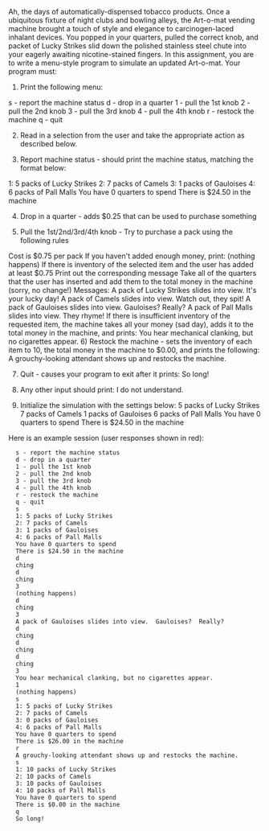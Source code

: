 Ah, the days of automatically-dispensed tobacco products.  Once a ubiquitous fixture of night clubs and bowling alleys, the Art-o-mat vending machine brought a touch of style and elegance to carcinogen-laced inhalant devices. You popped in your quarters, pulled the correct knob, and packet of Lucky Strikes slid down the polished stainless steel chute into your eagerly awaiting nicotine-stained fingers. In this assignment, you are to write a menu-style program to simulate an updated Art-o-mat.  Your program must:

1) Print the following menu:

s - report the machine status
d - drop in a quarter
1 - pull the 1st knob
2 - pull the 2nd knob
3 - pull the 3rd knob
4 - pull the 4th knob
r - restock the machine
q - quit

2) Read in a selection from the user and take the appropriate action as described below.

3) Report machine status - should print the machine status, matching the format below:

1: 5 packs of Lucky Strikes
2: 7 packs of Camels
3: 1 packs of Gauloises
4: 6 packs of Pall Malls
You have 0 quarters to spend
There is $24.50 in the machine

4) Drop in a quarter - adds $0.25 that can be used to purchase something

5) Pull the 1st/2nd/3rd/4th knob - Try to purchase a pack using the following rules

Cost is $0.75 per pack
If you haven't added enough money, print:
(nothing happens)
If there is inventory of the selected item and the user has added at least $0.75
Print out the corresponding message
Take all of the quarters that the user has inserted and add them to the total money in the machine (sorry, no change!)
Messages:
A pack of Lucky Strikes slides into view. It's your lucky day!
A pack of Camels slides into view. Watch out, they spit!
A pack of Gauloises slides into view. Gauloises? Really?
A pack of Pall Malls slides into view. They rhyme!
If there is insufficient inventory of the requested item, the machine takes all your money (sad day), adds it to the total money in the machine, and prints:
You hear mechanical clanking, but no cigarettes appear.
6) Restock the machine - sets the inventory of each item to 10, the total money in the machine to $0.00, and prints the following:
A grouchy-looking attendant shows up and restocks the machine.

7) Quit - causes your program to exit after it prints:
So long!

8) Any other input should print:
I do not understand.

9) Initialize the simulation with the settings below:
5 packs of Lucky Strikes
7 packs of Camels
1 packs of Gauloises
6 packs of Pall Malls
You have 0 quarters to spend
There is $24.50 in the machine

Here is an example session (user responses shown in red):

      s - report the machine status
      d - drop in a quarter
      1 - pull the 1st knob
      2 - pull the 2nd knob
      3 - pull the 3rd knob
      4 - pull the 4th knob
      r - restock the machine
      q - quit
      s
      1: 5 packs of Lucky Strikes
      2: 7 packs of Camels
      3: 1 packs of Gauloises
      4: 6 packs of Pall Malls
      You have 0 quarters to spend
      There is $24.50 in the machine
      d
      ching
      d
      ching
      3
      (nothing happens)
      d
      ching
      3
      A pack of Gauloises slides into view.  Gauloises?  Really?
      d
      ching
      d
      ching
      d
      ching
      3
      You hear mechanical clanking, but no cigarettes appear.
      1
      (nothing happens)
      s
      1: 5 packs of Lucky Strikes
      2: 7 packs of Camels
      3: 0 packs of Gauloises
      4: 6 packs of Pall Malls
      You have 0 quarters to spend
      There is $26.00 in the machine
      r
      A grouchy-looking attendant shows up and restocks the machine.
      s
      1: 10 packs of Lucky Strikes
      2: 10 packs of Camels
      3: 10 packs of Gauloises
      4: 10 packs of Pall Malls
      You have 0 quarters to spend
      There is $0.00 in the machine
      q
      So long!